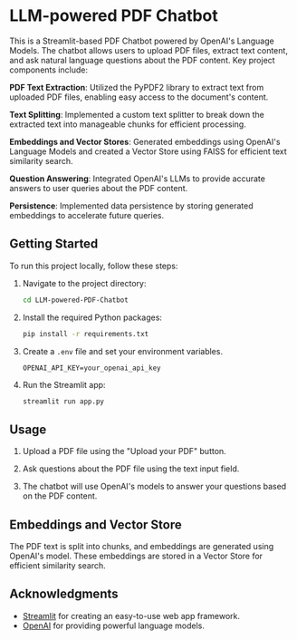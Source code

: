 # LLM-powered PDF Chatbot 

This is a Streamlit-based PDF Chatbot powered by OpenAI's Language Models. The chatbot allows users to upload PDF files, extract text content, and ask natural language questions about the PDF content. Key project components include:

**PDF Text Extraction**: Utilized the PyPDF2 library to extract text from uploaded PDF files, enabling easy access to the document's content.

**Text Splitting**: Implemented a custom text splitter to break down the extracted text into manageable chunks for efficient processing.

**Embeddings and Vector Stores**: Generated embeddings using OpenAI's Language Models and created a Vector Store using FAISS for efficient text similarity search.

**Question Answering**: Integrated OpenAI's LLMs to provide accurate answers to user queries about the PDF content.

**Persistence**: Implemented data persistence by storing generated embeddings to accelerate future queries.

## Getting Started

To run this project locally, follow these steps:

1. Navigate to the project directory:

   ```bash
   cd LLM-powered-PDF-Chatbot
   ```

2. Install the required Python packages:

   ```bash
   pip install -r requirements.txt
   ```

3. Create a `.env` file and set your environment variables.

   ```plaintext
   OPENAI_API_KEY=your_openai_api_key
   ```

4. Run the Streamlit app:

   ```bash
   streamlit run app.py
   ```

## Usage

1. Upload a PDF file using the "Upload your PDF" button.

2. Ask questions about the PDF file using the text input field.

3. The chatbot will use OpenAI's models to answer your questions based on the PDF content.

## Embeddings and Vector Store

The PDF text is split into chunks, and embeddings are generated using OpenAI's model. These embeddings are stored in a Vector Store for efficient similarity search.

## Acknowledgments

- [Streamlit](https://streamlit.io/) for creating an easy-to-use web app framework.
- [OpenAI](https://openai.com/) for providing powerful language models.
